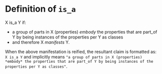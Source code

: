 # Definition of `is_a`
X is_a Y if:
- a group of parts in X (properties) *embody* the properties that are part_of Y by being instances of the properties per Y as classes
- and therefore X *manifests* Y.

When the above manifestation is reified, the resultant claim is formatted as: `X is_a Y` and implicitly means `"a group of parts in X (properties) *embody* the properties that are part_of Y by being instances of the properties per Y as classes"`.
